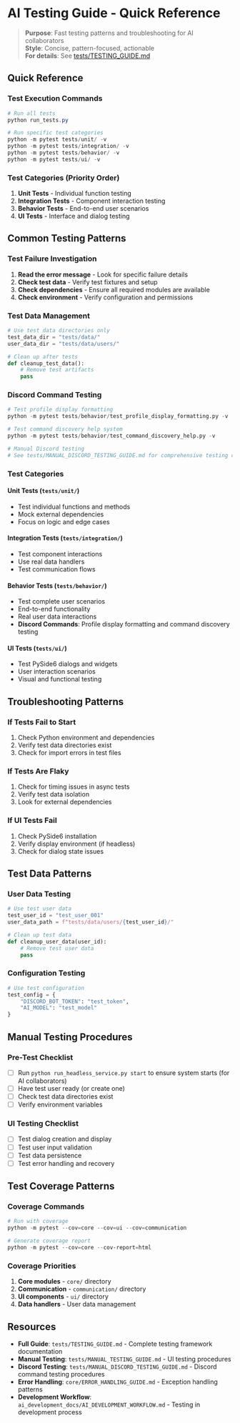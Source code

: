 # AI Testing Guide - Quick Reference

> **Purpose**: Fast testing patterns and troubleshooting for AI collaborators  
> **Style**: Concise, pattern-focused, actionable  
> **For details**: See [tests/TESTING_GUIDE.md](../tests/TESTING_GUIDE.md)

## Quick Reference

### **Test Execution Commands**
```powershell
# Run all tests
python run_tests.py

# Run specific test categories
python -m pytest tests/unit/ -v
python -m pytest tests/integration/ -v
python -m pytest tests/behavior/ -v
python -m pytest tests/ui/ -v
```

### **Test Categories (Priority Order)**
1. **Unit Tests** - Individual function testing
2. **Integration Tests** - Component interaction testing
3. **Behavior Tests** - End-to-end user scenarios
4. **UI Tests** - Interface and dialog testing

## Common Testing Patterns

### **Test Failure Investigation**
1. **Read the error message** - Look for specific failure details
2. **Check test data** - Verify test fixtures and setup
3. **Check dependencies** - Ensure all required modules are available
4. **Check environment** - Verify configuration and permissions

### **Test Data Management**
```python
# Use test data directories only
test_data_dir = "tests/data/"
user_data_dir = "tests/data/users/"

# Clean up after tests
def cleanup_test_data():
    # Remove test artifacts
    pass
```

### **Discord Command Testing**
```python
# Test profile display formatting
python -m pytest tests/behavior/test_profile_display_formatting.py -v

# Test command discovery help system
python -m pytest tests/behavior/test_command_discovery_help.py -v

# Manual Discord testing
# See tests/MANUAL_DISCORD_TESTING_GUIDE.md for comprehensive testing checklist
```

### **Test Categories**

#### **Unit Tests** (`tests/unit/`)
- Test individual functions and methods
- Mock external dependencies
- Focus on logic and edge cases

#### **Integration Tests** (`tests/integration/`)
- Test component interactions
- Use real data handlers
- Test communication flows

#### **Behavior Tests** (`tests/behavior/`)
- Test complete user scenarios
- End-to-end functionality
- Real user data interactions
- **Discord Commands**: Profile display formatting and command discovery testing

#### **UI Tests** (`tests/ui/`)
- Test PySide6 dialogs and widgets
- User interaction scenarios
- Visual and functional testing

## Troubleshooting Patterns

### **If Tests Fail to Start**
1. Check Python environment and dependencies
2. Verify test data directories exist
3. Check for import errors in test files

### **If Tests Are Flaky**
1. Check for timing issues in async tests
2. Verify test data isolation
3. Look for external dependencies

### **If UI Tests Fail**
1. Check PySide6 installation
2. Verify display environment (if headless)
3. Check for dialog state issues

## Test Data Patterns

### **User Data Testing**
```python
# Use test user data
test_user_id = "test_user_001"
user_data_path = f"tests/data/users/{test_user_id}/"

# Clean up test data
def cleanup_user_data(user_id):
    # Remove test user data
    pass
```

### **Configuration Testing**
```python
# Use test configuration
test_config = {
    "DISCORD_BOT_TOKEN": "test_token",
    "AI_MODEL": "test_model"
}
```

## Manual Testing Procedures

### **Pre-Test Checklist**
- [ ] Run `python run_headless_service.py start` to ensure system starts (for AI collaborators)
- [ ] Have test user ready (or create one)
- [ ] Check test data directories exist
- [ ] Verify environment variables

### **UI Testing Checklist**
- [ ] Test dialog creation and display
- [ ] Test user input validation
- [ ] Test data persistence
- [ ] Test error handling and recovery

## Test Coverage Patterns

### **Coverage Commands**
```powershell
# Run with coverage
python -m pytest --cov=core --cov=ui --cov=communication

# Generate coverage report
python -m pytest --cov=core --cov-report=html
```

### **Coverage Priorities**
1. **Core modules** - `core/` directory
2. **Communication** - `communication/` directory
3. **UI components** - `ui/` directory
4. **Data handlers** - User data management

## Resources
- **Full Guide**: `tests/TESTING_GUIDE.md` - Complete testing framework documentation
- **Manual Testing**: `tests/MANUAL_TESTING_GUIDE.md` - UI testing procedures
- **Discord Testing**: `tests/MANUAL_DISCORD_TESTING_GUIDE.md` - Discord command testing procedures
- **Error Handling**: `core/ERROR_HANDLING_GUIDE.md` - Exception handling patterns
- **Development Workflow**: `ai_development_docs/AI_DEVELOPMENT_WORKFLOW.md` - Testing in development process
